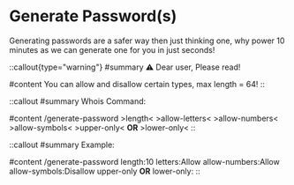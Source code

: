 # Generate Password(s)

Generating passwords are a safer way then just thinking one, why power 10 minutes as we can generate one for you in just seconds!

::callout{type="warning"}
#summary
⚠️ Dear user, Please read!

#content
You can allow and disallow certain types, max length = 64!
::

::callout
#summary
Whois Command:

#content
/generate-password >length< >allow-letters< >allow-numbers< >allow-symbols< >upper-only< **OR** >lower-only<
::

::callout
#summary
Example:

#content
/generate-password length:10 letters:Allow allow-numbers:Allow allow-symbols:Disallow upper-only **OR** lower-only:
::